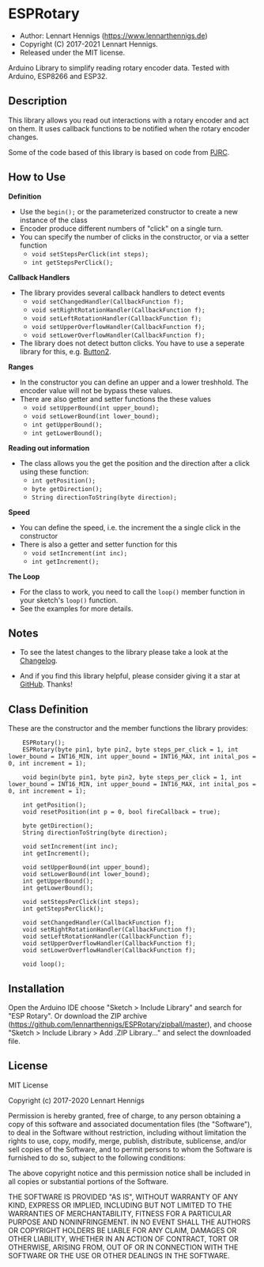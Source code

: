 ESPRotary
==========

* Author: Lennart Hennigs (https://www.lennarthennigs.de)
* Copyright (C) 2017-2021 Lennart Hennigs.
* Released under the MIT license.

Arduino Library to simplify reading rotary encoder data.
Tested with Arduino, ESP8266 and ESP32.

Description
-----------

This library allows you read out interactions with a rotary encoder and act on them. 
It uses callback functions to be notified when the rotary encoder changes.

Some of the code based of this library is based on code from [PJRC](https://www.pjrc.com/teensy/td_libs_Encoder.html).


How to Use
----------

__Definition__
- Use the `begin();` or the parameterized constructor to create a new instance of the class
- Encoder produce different numbers of "click" on a single turn. 
- You can specify the number of clicks in the constructor, or via a setter function
    - ```void setStepsPerClick(int steps);```
    - ```int getStepsPerClick();```


__Callback Handlers__
- The library provides several callback handlers to detect events
    - ```void setChangedHandler(CallbackFunction f);```
    - ```void setRightRotationHandler(CallbackFunction f);```
    - ```void setLeftRotationHandler(CallbackFunction f);```
    - ```void setUpperOverflowHandler(CallbackFunction f);```
    - ```void setLowerOverflowHandler(CallbackFunction f);```
- The library does not detect button clicks. You have to use a seperate library for this, e.g. [Button2](https://github.com/LennartHennigs/Button2).


__Ranges__
- In the constructor you can define an upper and a lower treshhold. The encoder value will not be bypass  these values.
- There are also getter and setter functions the these values
    - ```void setUpperBound(int upper_bound);```
    - ```void setLowerBound(int lower_bound);```
    - ```int getUpperBound();```
    - ```int getLowerBound();```


__Reading out information__
- The class allows you the get the position and the direction after a click using these function:
    - ```int getPosition();```
    - ```byte getDirection();```
    - ```String directionToString(byte direction);```


__Speed__
- You can define the speed, i.e. the increment the a single click in the constructor
- There is also a getter and setter function for this
    - ```void setIncrement(int inc);```
    - ```int getIncrement();```


__The Loop__
- For the class to work, you need to call the `loop()` member function in your sketch's `loop()` function.
- See the examples for more details.


Notes
-----

- To see the latest changes to the library please take a look at the [Changelog](https://github.com/LennartHennigs/ESPRotary/blob/master/CHANGELOG.md).
 
- And if you find this library helpful, please consider giving it a star at [GitHub](https://github.com/LennartHennigs/ESPRotary). Thanks!



Class Definition
----------------

These are the constructor and the member functions the library provides:

```
    ESPRotary();
    ESPRotary(byte pin1, byte pin2, byte steps_per_click = 1, int lower_bound = INT16_MIN, int upper_bound = INT16_MAX, int inital_pos = 0, int increment = 1);

    void begin(byte pin1, byte pin2, byte steps_per_click = 1, int lower_bound = INT16_MIN, int upper_bound = INT16_MAX, int inital_pos = 0, int increment = 1);

    int getPosition();
    void resetPosition(int p = 0, bool fireCallback = true);

    byte getDirection();
    String directionToString(byte direction);

    void setIncrement(int inc);
    int getIncrement();

    void setUpperBound(int upper_bound);
    void setLowerBound(int lower_bound);
    int getUpperBound();
    int getLowerBound();

    void setStepsPerClick(int steps);
    int getStepsPerClick();

    void setChangedHandler(CallbackFunction f);
    void setRightRotationHandler(CallbackFunction f);
    void setLeftRotationHandler(CallbackFunction f);
    void setUpperOverflowHandler(CallbackFunction f);
    void setLowerOverflowHandler(CallbackFunction f);

    void loop();
```

Installation
------------
Open the Arduino IDE choose "Sketch > Include Library" and search for "ESP Rotary".
Or download the ZIP archive (https://github.com/lennarthennigs/ESPRotary/zipball/master), and choose "Sketch > Include Library > Add .ZIP Library..." and select the downloaded file.


License
-------

MIT License

Copyright (c) 2017-2020 Lennart Hennigs

Permission is hereby granted, free of charge, to any person obtaining a copy
of this software and associated documentation files (the "Software"), to deal
in the Software without restriction, including without limitation the rights
to use, copy, modify, merge, publish, distribute, sublicense, and/or sell
copies of the Software, and to permit persons to whom the Software is
furnished to do so, subject to the following conditions:

The above copyright notice and this permission notice shall be included in all
copies or substantial portions of the Software.

THE SOFTWARE IS PROVIDED "AS IS", WITHOUT WARRANTY OF ANY KIND, EXPRESS OR
IMPLIED, INCLUDING BUT NOT LIMITED TO THE WARRANTIES OF MERCHANTABILITY,
FITNESS FOR A PARTICULAR PURPOSE AND NONINFRINGEMENT. IN NO EVENT SHALL THE
AUTHORS OR COPYRIGHT HOLDERS BE LIABLE FOR ANY CLAIM, DAMAGES OR OTHER
LIABILITY, WHETHER IN AN ACTION OF CONTRACT, TORT OR OTHERWISE, ARISING FROM,
OUT OF OR IN CONNECTION WITH THE SOFTWARE OR THE USE OR OTHER DEALINGS IN THE
SOFTWARE.
